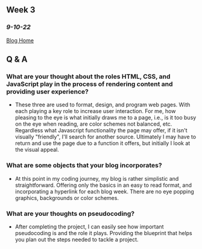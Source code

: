 ## Week 3
### *9-10-22*

[Blog Home](https://jeffgoens.github.io)
## Q & A
### What are your thought about the roles HTML, CSS, and JavaScript play in the process of rendering content and providing user experience?
- These three are used to format, design, and program web pages. With each playing a key role to increase user interaction. For me, how pleasing to the eye is what initially draws me to a page, i.e., is it too busy on the eye when reading, are color schemes not balanced, etc. Regardless what Javascript functionality the page may offer, if it isn't visually "friendly", I'll search for another source. Ultimately I may have to return and use the page due to a function it offers, but initially I look at the visual appeal. 

### What are some objects that your blog incorporates?
- At this point in my coding journey, my blog is rather simplistic and straightforward. Offering only the basics in an easy to read format, and incorporating a hyperlink for each blog week. There are no eye popping graphics, backgrounds or color schemes. 

### What are your thoughts on pseudocoding?
- After completing the project, I can easily see how important pseudocoding is and the role it plays. Providing the blueprint that helps you plan out the steps needed to tackle a project. 
